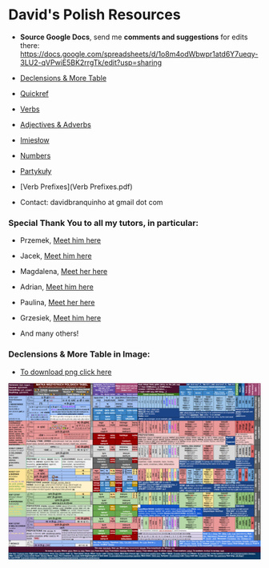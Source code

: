 # David's Polish Resources

 * **Source Google Docs**, send me **comments and suggestions** for edits there: https://docs.google.com/spreadsheets/d/1o8m4odWbwpr1atd6Y7ueqy-3LU2-qVPwiE5BK2rrgTk/edit?usp=sharing

 * [Declensions & More Table](PolishNotes.pdf)

 * [Quickref](Quickref.pdf)

 * [Verbs](Verbs.pdf)

 * [Adjectives & Adverbs](AdjAdv.pdf)

 * [Imiesłow](Imieslow.pdf)

 * [Numbers](Numbers.pdf)

 * [Partykuły](Partykuly.pdf)
 
 * [Verb Prefixes](Verb Prefixes.pdf)
 
 * Contact: davidbranquinho at gmail dot com

### Special Thank You to all my tutors, in particular:

* Przemek, [Meet him here](https://www.italki.com/teacher/1166474)

* Jacek, [Meet him here](https://www.italki.com/teacher/5687854)

* Magdalena, [Meet her here](https://www.italki.com/teacher/5366273)

* Adrian, [Meet him here](https://www.italki.com/teacher/4008063)

* Paulina, [Meet her here](https://www.italki.com/teacher/4326690)

* Grzesiek, [Meet him here](https://www.italki.com/teacher/1509498)

* And many others!

### Declensions & More Table in Image:

* [To download png click here](https://github.com/david04/polishresources/raw/master/Declensions.png)

![Declensions table](Declensions.png)
